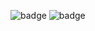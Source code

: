 ![badge](https://github.com/gbif/occurrence-annotation/actions/workflows/test-r-package.yml/badge.svg) 
![badge](https://github.com/gbif/occurrence-annotation/actions/workflows/test-backend-service.yml/badge.svg) 
